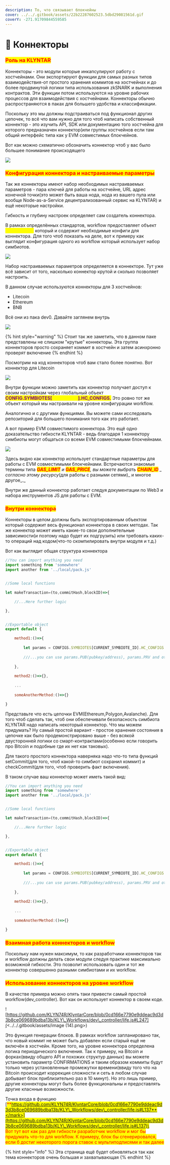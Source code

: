 ```yaml
---
description: То, что связывает блокчейны
cover: ../../.gitbook/assets/22b22287602523.5dbd29081561d.gif
coverY: -271.91709844559585
---
```


# 🖖 Коннекторы

### <mark style="color:red;">**Роль на KLYNTAR**</mark>

Коннекторы - это модули которые инкапсулируют работу с хостчейнами. Они экспортируют функции для самых разных типов взаимодействия-от простого хранения коммитов на хостчейнах и до более продвинутой логики типа использования zkSNARK и выполнения контрактов. Эти функции потом используются на уровне рабочих процессов для взаимодействия с хостчейнами. Коннекторы обычно распространяются в паках для большего удобства и классификации.

Поскольку это мы должны подстраиваться под функционал других цепочек, то всё что вам нужно для того чтоб написать собственный коннектор - это изучить API, SDK или документацию того хостчейна для которого предназначен коннектор(или группы хостчейнов если там общий интерфейс типа как у EVM совместимых блокчейнов.

Вот как можно схематично обозначить коннектор чтоб у вас было большее понимание происходящего

![](<../../.gitbook/assets/Connectors.drawio (2).png>)

### <mark style="color:red;">**Конфигурация коннектора и настраиваемые параметры**</mark>

Так же коннекторы имеют набор необходимых настраиваемых параметров - пара ключей для работы на хостчейне, URL адрес конечной точки(это может быть ваша нода, нода из вашего пула или вообще Node-as-a-Service децентрализованный сервис на KLYNTAR) и ещё некоторые настройки.

Гибкость и глубину настроек определяет сам создатель коннектора.

В рамках определённых стандартов, workflow предоставляет объект <mark style="color:yellow;">**HC\_CONFIGS**</mark> который и содержит необходимые конфиги для коннектора. Для того чтоб показать на деле, вот к примеру как выглядит конфигурация одного из workflow который использует набор симбиотов.

![](<../../.gitbook/assets/image (16).png>)

Набор настраиваемых параметров определяется в коннекторе. Тут уже всё зависит от того, насколько коннектор крутой и сколько позволяет настроить.

В данном случае используются коннекторы для 3 хостчейнов:

* Litecoin
* Ethereum
* BNB

Всё они из пака dev0. Давайте заглянем внутрь

![](<../../.gitbook/assets/image (3).png>)

{% hint style="warning" %}
Стоит так же заметить, что в данном паке представлены не слишком "крутые" коннекторы. Эта группа коннекторов просто сохраняет коммит в хостчейн и затем асинхронно проверят включение
{% endhint %}

Посмотрим на код коннекторов чтоб вам стало более понятно. Вот коннектор для Litecoin

![](<../../.gitbook/assets/image (9).png>)

Внутри функции можно заметить как коннектор получает доступ к своим настройкам через глобальный объект <mark style="color:purple;">**CONFIG.SYMBIOTES\[**</mark><mark style="color:yellow;">**\<symbiote>**</mark><mark style="color:purple;">**].HC\_CONFIGS.**</mark> Это ровно тот же объект который мы настраивали на уровне конфигурации workflow.

Аналогично и с другими функциями. Вы можете сами исследовать репозиторий для большего понимания того как это работает.

А вот пример EVM совместимого коннектора. Это ещё одно доказательство гибкости KLYNTAR - ведь благодаря 1 коннектору симбиоты могут общаться со всеми EVM совместимыми блокчейнами.

![](<../../.gitbook/assets/image (17).png>)

Здесь видно как коннектор использует стандартные параметры для работы с EVM совместимыми блокчейнами. Встречаются знакомые термины типа _<mark style="color:red;">**GAS\_LIMIT**</mark> и <mark style="color:red;">**GAS\_PRICE**</mark>, вы можете выбрать <mark style="color:red;">**CHAIN\_ID**</mark> _ согласно этому ресурсу_(для работы с разными сетями)_ и многое другое_._

Внутри же данный коннектор работает следуя документации по Web3 и набора инструментов JS для работы с EVM.

### <mark style="color:red;">**Внутри коннектора**</mark>

Коннекторы в целом должны быть экспортированным объектом который содержит весь функционал коннектора в своих методах. Так же коннектор может иметь какие-то свои дополнительные зависимости(и поэтому надо будет их подгрузить) или требовать каких-то операций над кодом(что-то скомпилировать внутри модуля и т.д.)

Вот как выглядит общая структура коннектора

```javascript
//You can import anything you need
import something from 'somewhere'
import another from '../local/pack.js'


//Some local functions

let makeTransaction=(to,commitHash,blockID)=>{

    //...Here further logic

},


//Exportable object
export default {

    method1:()=>{
    
        let params = CONFIGS.SYMBIOTES[CURRENT_SYMBIOTE_ID].HC_CONFIGS
        
        ///...you can use params.PUB(pubkey/address), params.PRV and other options
    
    },
    
    method2:()=>{},
    
    ...
    
    someAnotherMethod:()=>{}

}
```

Представьте что есть цепочки EVM(Ethereum,Polygon,Avalanche). Для того чтоб сделать так, чтоб они обеспечивали безопасность симбиота KLYNTAR надо написать некоторый коннектор. Что мы можем придумать? Ну самый простой вариант - простое хранения состояния в цепочке как было продемонстрировано выше - без всякой двусторонней логики со смарт-контрактами(особенно если говорить про Bitcoin и подобные где их нет как таковых).

Для такого простого коннектора наверняка надо что-то типа функций setCommit(для того, чтоб какой-то симбиот сохранил коммит) и checkCommit(для того, чтоб проверить факт включения).

В таком случае ваш коннектор может иметь такой вид:

```javascript
//You can import anything you need
import something from 'somewhere'
import another from '../local/pack.js'


//Some local functions

let makeTransaction=(to,commitHash,blockID)=>{

    //...Here further logic

},


//Exportable object
export default {

    method1:()=>{
    
        let params = CONFIGS.SYMBIOTES[CURRENT_SYMBIOTE_ID].HC_CONFIGS
        
        ///...you can use params.PUB(pubkey/address), params.PRV and other options
    
    },
    
    method2:()=>{},
    
    ...
    
    someAnotherMethod:()=>{}

}
```

### <mark style="color:red;">**Взаимная работа коннекторов и workflow**</mark>

Поскольку нам нужен максимум, то как разработчики коннекторов так и workflow должны делать свои модули следуя практике максимально возможной гибкости. Это позволит использовать один и тот же коннектор совершенно разными симбиотами и их workflow.

### <mark style="color:red;">Использование коннекторов на уровне workflow</mark>

В качестве примера можно опять таки привести самый простой workflow(dev\_controller). Вот как он использует коннектор в своем коде.

![https://github.com/KLYN74R/KlyntarCore/blob/0cd166e7790e9ddeac9d3d3b8ce069689bdba13b/KLY\_Workflows/dev\_controller/life.js#L247](<../../.gitbook/assets/image (14).png>)

Это функция генерации блоков. В рамках workflow запланировано так, что новый коммит не может быть добавлен если старый ещё не включён в хостчейн. Кроме того, на уровне коннектора определена логика периодического включения. Так к примеру, на Bitcoin и форках(ввиду общего API и похожих структур данных) вы можете установить параметр CONFIRMATIONS и таким образом коммиты будут только через установленные промежутки времени(ввиду того что на Bitcoin происходит коррекция сложности и сеть в любом случае добывает блок приблизительно раз в 10 минут). Но это лишь пример, другие коннекторы могут быть более функциональны и предоставлять другие класнные возможности.

Точка входа в функцию [<mark style="color:red;">**https://github.com/KLYN74R/KlyntarCore/blob/0cd166e7790e9ddeac9d3d3b8ce069689bdba13b/KLY\_Workflows/dev\_controller/life.js#L137**</mark>](https://github.com/KLYN74R/KlyntarCore/blob/0cd166e7790e9ddeac9d3d3b8ce069689bdba13b/KLY\_Workflows/dev\_controller/life.js#L137)\
\
Вот тут вот как раз для гибкости разработчик workflow и мог бы придумать что-то для workflow. К примеру, блок бы сгенерировался, если б достиг некоторого порога ставок с мультиподписями и так далее

{% hint style="info" %}
Эта страница ещё будет обновляться так как тема коннекторов очень большая и захватывающая
{% endhint %}
